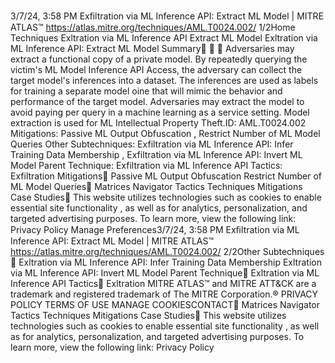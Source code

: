 3/7/24, 3:58 PM Exﬁltration via ML Inference API: Extract ML Model | MITRE ATLAS™
https://atlas.mitre.org/techniques/AML.T0024.002/ 1/2Home Techniques Ex ltration via ML Inference API
Extract ML Model
Ex ltration via ML Inference API:
Extract ML Model
Summary󰅂 󰅂 󰅂
Adversaries may extract a functional copy of a private
model. By repeatedly querying the victim's ML Model
Inference API Access, the adversary can collect the target
model's inferences into a dataset. The inferences are used
as labels for training a separate model o ine that will
mimic the behavior and performance of the target model.
Adversaries may extract the model to avoid paying per
query in a machine learning as a service setting. Model
extraction is used for ML Intellectual Property Theft.ID: AML.T0024.002
Mitigations: Passive ML
Output Obfuscation ,
Restrict Number of ML
Model Queries
Other Subtechniques:
Exfiltration via ML Inference
API: Infer Training Data
Membership , Exfiltration via
ML Inference API: Invert ML
Model
Parent Technique:
Exfiltration via ML Inference
API
Tactics: Exfiltration
Mitigations󰅀
Passive ML Output Obfuscation
Restrict Number of ML Model Queries󰍜 Matrices Navigator Tactics Techniques Mitigations Case Studies󰍝
This website utilizes technologies such as cookies to enable essential site functionality , as well as
for analytics, personalization, and targeted advertising purposes. To learn more, view the following
link: Privacy Policy
Manage Preferences3/7/24, 3:58 PM Exﬁltration via ML Inference API: Extract ML Model | MITRE ATLAS™
https://atlas.mitre.org/techniques/AML.T0024.002/ 2/2Other Subtechniques
󰅀
Ex ltration via ML Inference API: Infer Training Data Membership
Ex ltration via ML Inference API: Invert ML Model
Parent Technique󰅀
Ex ltration via ML Inference API
Tactics󰅀
Ex ltration
MITRE ATLAS™ and MITRE ATT&CK are a trademark and registered
trademark of The MITRE Corporation.®
PRIVACY POLICY TERMS OF USE MANAGE COOKIESCONTACT󰍜 Matrices Navigator Tactics Techniques Mitigations Case Studies󰍝
This website utilizes technologies such as cookies to enable essential site functionality , as well as
for analytics, personalization, and targeted advertising purposes. To learn more, view the following
link: Privacy Policy
